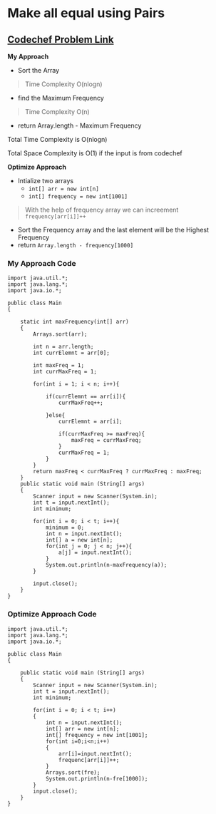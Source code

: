 # Make all equal using Pairs
## [Codechef Problem Link](https://www.codechef.com/problems/PAIREQ?tab=statement)

**My Approach**

* Sort the Array
> Time Complexity O(nlogn)
* find the Maximum Frequency
> Time Complexity O(n)
* return Array.length - Maximum Frequency

Total Time Complexity is O(nlogn)

Total Space Complexity is O(1) if the input is from codechef

**Optimize Approach**
* Intialize two arrays
    * `int[] arr = new int[n]`
    * `int[] frequency = new int[1001]`
> With the help of frequency array we can increement `frequency[arr[i]]++`
* Sort the Frequency array and the last element will be the Highest Frequency
* return `Array.length - frequency[1000]`

### My Approach Code
```
import java.util.*;
import java.lang.*;
import java.io.*;

public class Main
{
    
    static int maxFrequency(int[] arr)
    {
        Arrays.sort(arr);

        int n = arr.length;
        int currElemnt = arr[0];

        int maxFreq = 1;
        int currMaxFreq = 1;

        for(int i = 1; i < n; i++){

            if(currElemnt == arr[i]){
                currMaxFreq++;
                
            }else{
                currElemnt = arr[i];

                if(currMaxFreq >= maxFreq){
                    maxFreq = currMaxFreq;
                }
                currMaxFreq = 1;
            }
        }
        return maxFreq < currMaxFreq ? currMaxFreq : maxFreq;
    }
	public static void main (String[] args)
	{
        Scanner input = new Scanner(System.in);
		int t = input.nextInt();
        int minimum;

        for(int i = 0; i < t; i++){
            minimum = 0;
            int n = input.nextInt();
            int[] a = new int[n];
            for(int j = 0; j < n; j++){
                a[j] = input.nextInt();
            }
            System.out.println(n-maxFrequency(a));
        }

        input.close();
	}
}
```

### Optimize Approach Code
```
import java.util.*;
import java.lang.*;
import java.io.*;

public class Main
{
    
    public static void main (String[] args)
    {
        Scanner input = new Scanner(System.in);
        int t = input.nextInt();
        int minimum;

        for(int i = 0; i < t; i++)
        {
            int n = input.nextInt();
		    int[] arr = new int[n];
		    int[] frequency = new int[1001];
		    for(int i=0;i<n;i++)
		    {
		        arr[i]=input.nextInt();
		        frequenc[arr[i]]++;
		    }
            Arrays.sort(fre);
            System.out.println(n-fre[1000]);
        }
        input.close();
    }
}
```